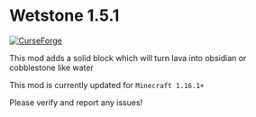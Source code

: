 Wetstone 1.5.1
=========
[![ CurseForge](http://cf.way2muchnoise.eu/284742.svg)](https://minecraft.curseforge.com/projects/wetstone)

This mod adds a solid block which will turn lava into obsidian or cobblestone like water 

This mod is currently updated for `Minecraft 1.16.1+` 

Please verify and report any issues!
